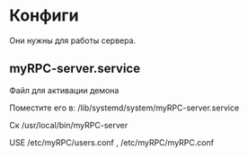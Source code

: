 # Конфиги

Они нужны для работы сервера.

## myRPC-server.service

Файл для активации демона

Поместите его в:
/lib/systemd/system/myRPC-server.service

Ск
/usr/local/bin/myRPC-server



USE
/etc/myRPC/users.conf , /etc/myRPC/myRPC.conf
